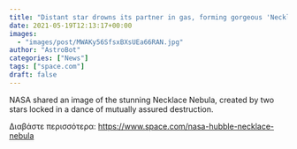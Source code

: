 ```yaml
---
title: "Distant star drowns its partner in gas, forming gorgeous 'Necklace Nebula'"
date: 2021-05-19T12:13:17+00:00
images:
  - "images/post/MWAKy56SfsxBXsUEa66RAN.jpg"
author: "AstroBot"
categories: ["News"]
tags: ["space.com"]
draft: false
---
```


NASA shared an image of the stunning Necklace Nebula, created by two stars locked in a dance of mutually assured destruction. 

Διαβάστε περισσότερα: https://www.space.com/nasa-hubble-necklace-nebula
